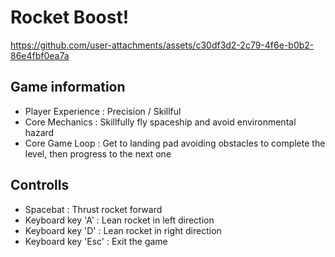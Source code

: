 # Rocket Boost!


https://github.com/user-attachments/assets/c30df3d2-2c79-4f6e-b0b2-86e4fbf0ea7a


## Game information
- Player Experience : Precision / Skillful
- Core Mechanics    : Skillfully fly spaceship and avoid environmental hazard
- Core Game Loop    : Get to landing pad avoiding obstacles to complete the level, then progress to the next one

## Controlls
- Spacebat : Thrust rocket forward
- Keyboard key 'A' : Lean rocket in left direction
- Keyboard key 'D' : Lean rocket in right direction
- Keyboard key 'Esc' : Exit the game
